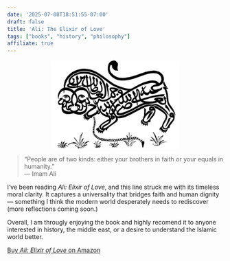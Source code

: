 ```yaml
---
date: '2025-07-08T18:51:55-07:00'
draft: false
title: 'Ali: The Elixir of Love'
tags: ["books", "history", "philosophy"]
affiliate: true
---
```

<img src="ali-calligraphy-lion.jpg" alt="Ali calligraphy lion" style="max-width: 300px; display: block; margin: 0 auto; border-radius: 8px;">

> “People are of two kinds: either your brothers in faith or your equals in humanity.”  
> — Imam Ali

I’ve been reading *Ali: Elixir of Love*, and this line struck me with its timeless moral clarity. It captures a universality that bridges faith and human dignity — something I think the modern world desperately needs to rediscover (more reflections coming soon.)

Overall, I am througly enjoying the book and highly recomend it to anyone interested in history, the middle east, or a desire to understand the Islamic world better. 

[Buy *Ali: Elixir of Love* on Amazon](https://amzn.to/44mkrPb)
